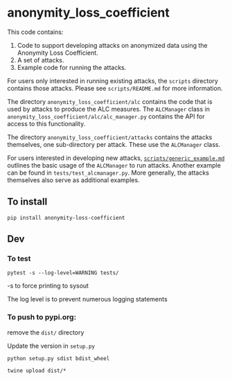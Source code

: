 # anonymity_loss_coefficient

This code contains:

1. Code to support developing attacks on anonymized data using the Anonymity Loss Coefficient.
2. A set of attacks.
3. Example code for running the attacks.

For users only interested in running existing attacks, the `scripts` directory contains those attacks. Please see `scripts/README.md` for more information.

The directory `anonymity_loss_coefficient/alc` contains the code that is used by attacks to produce the ALC measures. The `ALCManager` class in `anonymity_loss_coefficient/alc/alc_manager.py` contains the API for access to this functionality.

The directory `anonymity_loss_coefficient/attacks` contains the attacks themselves, one sub-directory per attack. These use the `ALCManager` class.

For users interested in developing new attacks, [`scripts/generic_example.md`](scripts/generic_example.md) outlines the basic usage of the `ALCManager` to run attacks. Another example can be found in `tests/test_alcmanager.py`. More generally, the attacks themselves also serve as additional examples.


## To install

`pip install anonymity-loss-coefficient`

## Dev

### To test

`pytest -s --log-level=WARNING tests/`

-s to force printing to sysout

The log level is to prevent numerous logging statements

### To push to pypi.org:

remove the `dist/` directory

Update the version in `setup.py`

`python setup.py sdist bdist_wheel`

`twine upload dist/*`